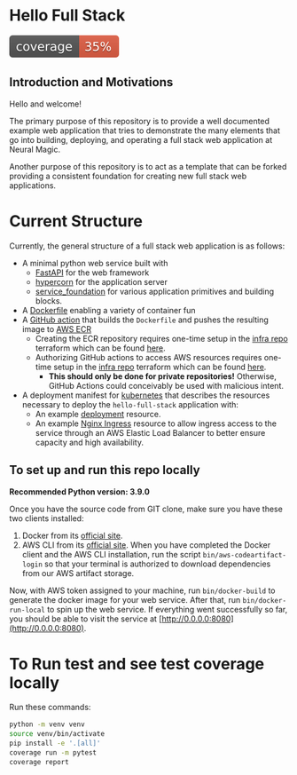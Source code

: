 # Hello Full Stack


![Code Coverage Badge](./.meta/coverage_badge.svg)

## Introduction and Motivations

Hello and welcome!

The primary purpose of this repository is to provide a well documented example
web application that tries to demonstrate the many elements that go into
building, deploying, and operating a full stack web application at Neural Magic.

Another purpose of this repository is to act as a template that can be forked
providing a consistent foundation for creating new full stack web applications.

# Current Structure

Currently, the general structure of a full stack web application is as follows:
- A minimal python web service built with
  - [FastAPI][fastapi-docs] for the web framework
  - [hypercorn][hypercorn-docs] for the application server
  - [service_foundation][neural-magic-nm-py-toolkit-service-foundation] for
    various application primitives and building blocks.
- A [Dockerfile][docker-getting-started] enabling a variety of container fun
- A [GitHub action][github-actions-docs] that builds the `Dockerfile` and pushes
  the resulting image to [AWS ECR][aws-ecr-dev-guide]
  - Creating the ECR repository requires one-time setup in the
    [infra repo][neural-magic-infra-repo] terraform which can be found
    [here][hello-full-stack-terraform-ecr-config].
  - Authorizing GitHub actions to access AWS resources requires one-time setup
    in the [infra repo][neural-magic-infra-repo] terraform which can be found
    [here][hello-full-stack-terraform-github-oidc-config].
    - **This should only be done for private repositories!** Otherwise, GitHub
      Actions could conceivably be used with malicious intent.
- A deployment manifest for [kubernetes][kubernetes-what-is-kubernetes] that
  describes the resources necessary to deploy the `hello-full-stack`
  application with:
  - An example [deployment][kubernetes-deployment-docs] resource.
  - An example [Nginx Ingress][kubernetes-nginx-ingress-docs] resource to allow
      ingress access to the service through an AWS Elastic Load Balancer to
      better ensure capacity and high availability.

## To set up and run this repo locally

**Recommended Python version: 3.9.0**

Once you have the source code from GIT clone, make sure you have these two clients installed:
1. Docker from its [official site][docker-official-site].
2. AWS CLI from its [official site][aws-cli-install-site].
When you have completed the Docker client and the AWS CLI installation, 
run the script `bin/aws-codeartifact-login` so that your terminal is authorized to download dependencies from our AWS artifact storage.

Now, with AWS token assigned to your machine, run `bin/docker-build` to generate the docker image for your web service.
After that, run `bin/docker-run-local` to spin up the web service. If everything went successfully so far, you should be able to visit the service at [http://0.0.0.0:8080](http://0.0.0.0:8080).

# To Run test and see test coverage locally
Run these commands:
```bash
python -m venv venv
source venv/bin/activate
pip install -e '.[all]'
coverage run -m pytest
coverage report
```


[aws-cli-install-site]: https://docs.aws.amazon.com/cli/latest/userguide/getting-started-install.html
[docker-official-site]: https://www.docker.com/
[asyncio-docs]: https://docs.python.org/3/library/asyncio.html "asyncio — Asynchronous I/O"
[aws-ecr-dev-guide]: https://docs.aws.amazon.com/AmazonECR/latest/userguide/what-is-ecr.html "What is Amazon Container Registry?"
[docker-getting-started]: https://docs.docker.com/get-started/ "Docker - Get Started"
[fastapi-docs]: https://fastapi.tiangolo.com/ "FastAPI"
[github-actions-docs]: https://docs.github.com/en/actions "GitHub.com - Actions"
[hello-full-stack-terraform-ecr-config]: https://github.com/neuralmagic/infra/commit/bce8469cd118a40056e53a5ca64e6c260cd7e76e#diff-e3f88056ebd1c7b0e46a6f727e9db04bbeaafe012eee7500a178228efca098b7R242-R250 "GitHub.com - infra - AWS ECR repositories"
[hello-full-stack-terraform-github-oidc-config]: https://github.com/neuralmagic/infra/commit/bce8469cd118a40056e53a5ca64e6c260cd7e76e#diff-e3f88056ebd1c7b0e46a6f727e9db04bbeaafe012eee7500a178228efca098b7R42 "GitHub.com - infra - authorized_repositories"
[hypercorn-docs]: https://pgjones.gitlab.io/hypercorn/ "Hypercorn documentation"
[kubernetes-deployment-docs]: https://kubernetes.io/docs/concepts/workloads/controllers/deployment/ "kubernetes.io = Deployment"
[kubernetes-nginx-ingress-docs]: https://kubernetes.github.io/ingress-nginx/ "kubernetes.github.io - NGINX Ingress Controller"
[kubernetes-what-is-kubernetes]: https://kubernetes.io/docs/concepts/overview/what-is-kubernetes/ "kubernetes.io - What is Kubernetes?"
[neural-magic-infra-repo]: https://github.com/neuralmagic/infra "GitHub.com - neuralmagic/infra"
[neural-magic-nm-py-toolkit-service-foundation]: https://github.com/neuralmagic/nm-py-toolkit/tree/main/src/nm_toolkit/service_foundation "GitHub.com - neuralmagic/nm-py-toolkit/src/service_foundation"
